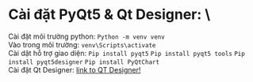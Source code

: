 # Cài đặt PyQt5 & Qt Designer: \
Cài đặt môi trường python: `Python -m venv venv` \
Vào trong môi trường: `venv\Scripts\activate` \
Cài dặt hỗ trợ giao diện: `Pip install pyqt5`	`Pip install pyqt5 tools`	`Pip install pyqt5designer`	`Pip install PyQtChart` \
Cài đặt Qt Designer: [link to QT Designer!](https://www.qt.io/download-qt-installer)
